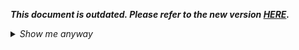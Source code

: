 _**This document is outdated. Please refer to the new version [HERE](https://github.com/oneworldmarket/idibu-api/blob/master/webservices/service-management/service-management-webservice.md).**_

<details>
 <summary><i>Show me anyway</i></summary>

<p>Method adds new idibu services to the specified account (specified by hash). <b>Available only for idibu partners</b></p>
<h1>
	Parameters</h1>
<p>No additional parameters for this request</p>
<h2>Request</h2>
<pre>
<code>POST http://ws.idibu.com/ws/rest/v1/service/add?idibupartner=yes</code>
<code type="xml">
&lt;?xml version=&quot;1.0&quot;?&gt;
&lt;idibu&gt;
      &lt;client-hash&gt;d7e573...&lt;/client-hash&gt;
      &lt;exempt-id&gt;18&lt;/exempt-id&gt;
      &lt;partner-password&gt;123456&lt;/partner-password&gt;
      &lt;username&gt;john_tester&lt;/username&gt;
      &lt;password&gt;test123&lt;/password&gt;
      &lt;services&gt;
            &lt;service&gt;aptrack&lt;/service&gt;
      &lt;/services&gt; 
&lt;/idibu&gt;
</code>
</pre>
<h2>Response</h2>
<pre>
<code type="xml">
&lt;?xml version=&quot;1.0&quot; encoding=&quot;UTF-8&quot;?&gt;
&lt;idibu&gt;
&lt;response&gt;
   &lt;message&gt;Service added!&lt;/message&gt;
&lt;/response&gt;
&lt;status&gt;success&lt;/status&gt;
&lt;/idibu&gt;
</code>
</pre>
</details>
